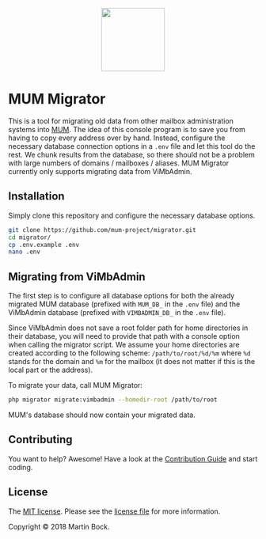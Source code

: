 <p align="center"><img src="https://mum-project.github.io/docs/img/mum.svg" height="128"></p>

# MUM Migrator

This is a tool for migrating old data from other mailbox administration systems into [MUM](https://mum-project.github.io/docs/).
The idea of this console program is to save you from having to copy every address over by hand.
Instead, configure the necessary database connection options in a `.env` file and let this tool do the rest.
We chunk results from the database, so there should not be a problem with large numbers of domains / mailboxes / aliases.
MUM Migrator currently only supports migrating data from ViMbAdmin.

## Installation

Simply clone this repository and configure the necessary database options.

```bash
git clone https://github.com/mum-project/migrator.git
cd migrator/
cp .env.example .env
nano .env
```

## Migrating from ViMbAdmin

The first step is to configure all database options for both the already migrated MUM database (prefixed with `MUM_DB_`
in the `.env` file) and the ViMbAdmin database (prefixed with `VIMBADMIN_DB_` in the `.env` file).

Since ViMbAdmin does not save a root folder path for home directories in their database, you will need to provide
that path with a console option when calling the migrator script. We assume your home directories are created according
to the following scheme: `/path/to/root/%d/%m` where `%d` stands for the domain and `%m` for the mailbox (it does not
matter if this is the local part or the address).

To migrate your data, call MUM Migrator:

```bash
php migrator migrate:vimbadmin --homedir-root /path/to/root
```

MUM's database should now contain your migrated data.

## Contributing
You want to help? Awesome! Have a look at the [Contribution Guide](CONTRIBUTING.md) and start coding.

## License
The [MIT license](https://opensource.org/licenses/MIT). 
Please see the [license file](LICENSE.md) for more information.

Copyright &copy; 2018 Martin Bock.